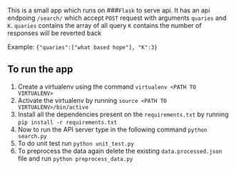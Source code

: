 This is a small app which runs on ###`Flask` to serve api. It has an api endpoing `/search/` which accept `POST` request with arguments `quaries` and `K`.
`quaries` contains the array of all query
`K` contains the number of responses will be reverted back

Example:
`{"quaries":["what based hope"], "K":3}`

## To run the app
1. Create a virtualenv using the command `virtualenv <PATH TO VIRTUALENV>`
2. Activate the virtualenv by running `source <PATH TO VIRTUALENV>/bin/active`
3. Install all the dependencies present on the `requirements.txt` by running `pip install -r requirements.txt`
4. Now to run the API server type in the following command `python search.py`
5. To do unit test run `python unit_test.py`
6. To preprocess the data again delete the existing `data.processed.json` file and run `python preprocess_data.py`